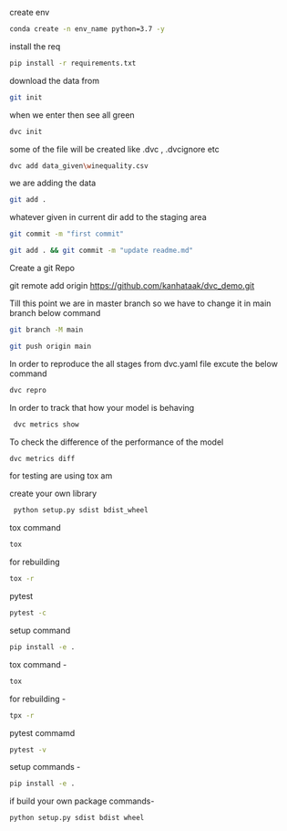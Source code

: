  create env
 ```bash
 conda create -n env_name python=3.7 -y
 ```



install the req
```bash
pip install -r requirements.txt
```

download the data from
```bash
git init   
```
when we enter then see all green 

```bash
dvc init  
```
some of the file will be created like .dvc , .dvcignore etc

```bash
dvc add data_given\winequality.csv
```

we are adding the data


```bash
git add .
```
whatever given in current dir add to the staging area

```bash
git commit -m "first commit"
```

```bash
git add . && git commit -m "update readme.md"
```

Create a git Repo

git remote add origin https://github.com/kanhataak/dvc_demo.git

Till this point we are in master branch so we have to change it in main branch below command

```bash
git branch -M main
```

```bash
git push origin main
```
In order to reproduce the all stages from dvc.yaml file excute the below command

```bash
dvc repro
```
In order to track that how your model is behaving

```bash
 dvc metrics show
 ```
To check the difference of the performance of the model

```bash
dvc metrics diff
```
for testing are using tox am

create your own library

```bash
 python setup.py sdist bdist_wheel
 ```
tox command
```bash
tox
```
for rebuilding

```bash
tox -r
```
pytest

```bash
pytest -c
```
setup command
```bash
pip install -e .
```

tox command -
```bash
tox
```
for rebuilding -
```bash
tpx -r
```
pytest commamd
```bash
pytest -v
```
setup commands -
```bash
pip install -e .
```
 if build your own package commands-
 ```bash
 python setup.py sdist bdist wheel
 ```

